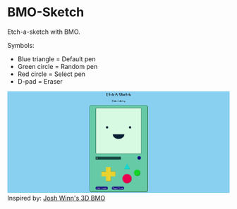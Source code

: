 # BMO-Sketch
Etch-a-sketch with BMO.

Symbols:
* Blue triangle = Default pen 
* Green circle = Random pen
* Red circle = Select pen
* D-pad = Eraser

![bmo](/src/images/Screenshot%20from%202022-10-13%2010-32-45.png)
Inspired by: [Josh Winn's 3D BMO](https://codepen.io/forthewinn/pen/nrRjXK)